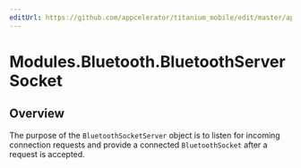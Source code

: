 ```yaml
---
editUrl: https://github.com/appcelerator/titanium_mobile/edit/master/apidoc/BluetoothServerSocket.yml
---
```

# Modules.Bluetooth.BluetoothServerSocket

<TypeHeader/>

## Overview

The purpose of the `BluetoothSocketServer` object is to listen for incoming connection requests
and provide a connected `BluetoothSocket` after a request is accepted.

<ApiDocs/>
